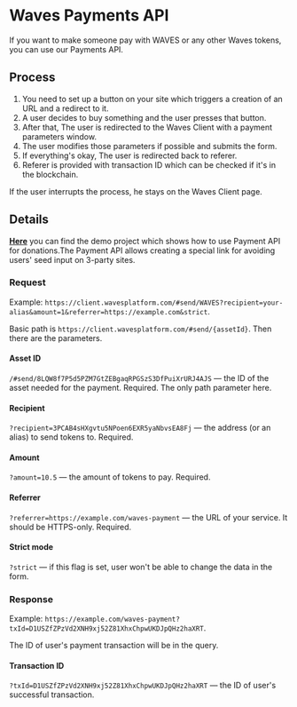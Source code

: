 # Waves Payments API

If you want to make someone pay with WAVES or any other Waves tokens, you can use our Payments API.

## Process

1. You need to set up a button on your site which triggers a creation of an URL and a redirect to it.
2. A user decides to buy something and the user presses that button.
3. After that, The user is redirected to the Waves Client with a payment parameters window.
4. The user modifies those parameters if possible and submits the form.
5. If everything's okay, The user is redirected back to referer.
6. Referer is provided with transaction ID which can be checked if it's in the blockchain.

If the user interrupts the process, he stays on the Waves Client page.

## Details

[**Here**](https://demo.wavesplatform.com/payment-api) you can find the demo project which shows how to use Payment API for donations.The Payment API allows creating a special link for avoiding users' seed input on 3-party sites.

### Request

Example: `https://client.wavesplatform.com/#send/WAVES?recipient=your-alias&amount=1&referrer=https://example.com&strict`.

Basic path is `https://client.wavesplatform.com/#send/{assetId}`. Then there are the parameters.

#### Asset ID

`/#send/8LQW8f7P5d5PZM7GtZEBgaqRPGSzS3DfPuiXrURJ4AJS` — the ID of the asset needed for the payment. Required. The only path parameter here.

#### Recipient

`?recipient=3PCAB4sHXgvtu5NPoen6EXR5yaNbvsEA8Fj` — the address \(or an alias\) to send tokens to. Required.

#### Amount

`?amount=10.5` — the amount of tokens to pay. Required.

#### Referrer

`?referrer=https://example.com/waves-payment` — the URL of your service. It should be HTTPS-only. Required.

#### Strict mode

`?strict` — if this flag is set, user won't be able to change the data in the form.

### Response

Example: `https://example.com/waves-payment?txId=D1USZfZPzVd2XNH9xj52Z81XhxChpwUKDJpQHz2haXRT`.

The ID of user's payment transaction will be in the query.

#### Transaction ID

`?txId=D1USZfZPzVd2XNH9xj52Z81XhxChpwUKDJpQHz2haXRT` — the ID of user's successful transaction.

